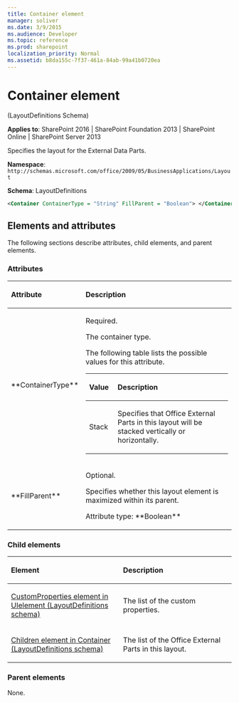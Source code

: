 ```yaml
---
title: Container element
manager: soliver
ms.date: 3/9/2015
ms.audience: Developer
ms.topic: reference
ms.prod: sharepoint
localization_priority: Normal
ms.assetid: b8da155c-7f37-461a-84ab-99a41b0720ea
---
```


# Container element 

(LayoutDefinitions Schema)

**Applies to**: SharePoint 2016 | SharePoint Foundation 2013 | SharePoint Online | SharePoint Server 2013

Specifies the layout for the External Data Parts.

**Namespace**: `http://schemas.microsoft.com/office/2009/05/BusinessApplications/Layout`

**Schema**: LayoutDefinitions

```XML
<Container ContainerType = "String" FillParent = "Boolean"> </Container>
```

## Elements and attributes

The following sections describe attributes, child elements, and parent elements.

### Attributes

<table>
<colgroup>
<col width="20%" />
<col width="80%" />
</colgroup>
<thead>
<tr class="header">
<th align="left"><p>Attribute</p></th>
<th align="left"><p>Description</p></th>
</tr>
</thead>
<tbody>
<tr class="odd">
<td align="left"><p>**ContainerType**</p></td>
<td align="left"><p>Required.</p>
<p>The container type.</p>
<p>The following table lists the possible values for this attribute.</p>
<div class="tableSection">
<table>
<colgroup>
<col width="20%" />
<col width="80%" />
</colgroup>
<thead>
<tr class="header">
<th align="left"><p>Value</p></th>
<th align="left"><p>Description</p></th>
</tr>
</thead>
<tbody>
<tr class="odd">
<td align="left"><p>Stack</p></td>
<td align="left"><p>Specifies that Office External Parts in this layout will be stacked vertically or horizontally.</p></td>
</tr>
</tbody>
</table>
</div></td>
</tr>
<tr class="even">
<td align="left"><p>**FillParent**</p></td>
<td align="left"><p>Optional.</p>
<p>Specifies whether this layout element is maximized within its parent.</p>
<p>Attribute type: **Boolean**</p></td>
</tr>
</tbody>
</table>

### Child elements

<table>
<colgroup>
<col width="50%" />
<col width="50%" />
</colgroup>
<thead>
<tr class="header">
<th align="left"><p>Element</p></th>
<th align="left"><p>Description</p></th>
</tr>
</thead>
<tbody>
<tr class="odd">
<td align="left"><p><span sdata="link"><a href="customproperties-element-in-uielement-layoutdefinitions-schema.md">CustomProperties element in UIelement (LayoutDefinitions schema)</a></span></p></td>
<td align="left"><p>The list of the custom properties.</p></td>
</tr>
<tr class="even">
<td align="left"><p><span sdata="link"><a href="children-element-in-container-layoutdefinitions-schema.md">Children element in Container (LayoutDefinitions schema)</a></span></p></td>
<td align="left"><p>The list of the Office External Parts in this layout.</p></td>
</tr>
</tbody>
</table>

### Parent elements

None.








